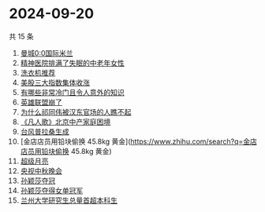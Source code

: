 # 2024-09-20

共 15 条

<!-- BEGIN ZHIHUSEARCH -->
<!-- 最后更新时间 Fri Sep 20 2024 14:29:17 GMT+0800 (China Standard Time) -->
1. [曼城0:0国际米兰](https://www.zhihu.com/search?q=曼城0:0国际米兰)
1. [精神医院排满了失眠的中老年女性](https://www.zhihu.com/search?q=精神医院排满了失眠的中老年女性)
1. [洗衣机推荐](https://www.zhihu.com/search?q=洗衣机推荐)
1. [美股三大指数集体收涨](https://www.zhihu.com/search?q=美股三大指数集体收涨)
1. [有哪些非常冷门且令人意外的知识](https://www.zhihu.com/search?q=有哪些非常冷门且令人意外的知识)
1. [英雄联盟崩了](https://www.zhihu.com/search?q=英雄联盟崩了)
1. [为什么祁同伟被汉东官场的人瞧不起](https://www.zhihu.com/search?q=为什么祁同伟被汉东官场的人瞧不起)
1. [《凡人歌》北京中产家庭困境](https://www.zhihu.com/search?q=《凡人歌》北京中产家庭困境)
1. [台风普拉桑生成](https://www.zhihu.com/search?q=台风普拉桑生成)
1. [金店店员用铅块偷换 45.8kg 黄金](https://www.zhihu.com/search?q=金店店员用铅块偷换 45.8kg 黄金)
1. [超级月亮](https://www.zhihu.com/search?q=超级月亮)
1. [央视中秋晚会](https://www.zhihu.com/search?q=央视中秋晚会)
1. [孙颖莎夺冠](https://www.zhihu.com/search?q=孙颖莎夺冠)
1. [孙颖莎夺得女单冠军](https://www.zhihu.com/search?q=孙颖莎夺得女单冠军)
1. [兰州大学研究生总量首超本科生](https://www.zhihu.com/search?q=兰州大学研究生总量首超本科生)
<!-- END ZHIHUSEARCH -->
